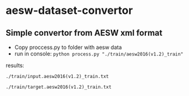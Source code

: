 # aesw-dataset-convertor
## Simple convertor from AESW xml format
* Copy proccess.py to folder with aesw data
* run in console:
`python process.py "./train/aesw2016(v1.2)_train"`

results:

`./train/input.aesw2016(v1.2)_train.txt`

`./train/target.aesw2016(v1.2)_train.txt`